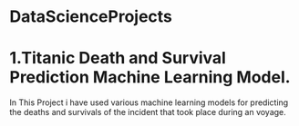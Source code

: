 # DataScienceProjects

# 1.Titanic Death and Survival Prediction Machine Learning Model.

In This Project i have used various machine learning models for 
predicting the deaths and survivals of the incident that took place during an voyage.
